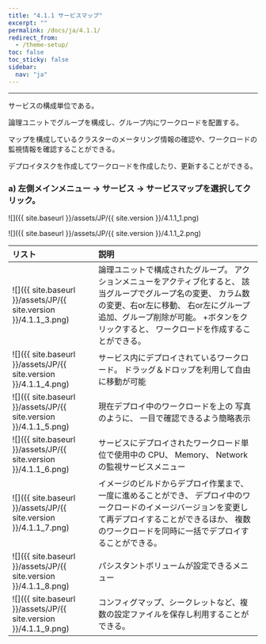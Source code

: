 ```yaml
---
title: "4.1.1 サービスマップ"
excerpt: ""
permalink: /docs/ja/4.1.1/
redirect_from:
  - /theme-setup/
toc: false
toc_sticky: false
sidebar:
  nav: "ja"
---
```



---

サービスの構成単位である。

論理ユニットでグループを構成し、グループ内にワークロードを配置する。

マップを構成しているクラスターのメータリング情報の確認や、ワークロードの監視情報を確認することができる。

デプロイタスクを作成してワークロードを作成したり、更新することができる。

### a\) 左側メインメニュー → サービス → サービスマップを選択してクリック。
![]({{ site.baseurl }}/assets/JP/{{ site.version }}/4.1.1_1.png)

![]({{ site.baseurl }}/assets/JP/{{ site.version }}/4.1.1_2.png)

| **リスト** | **説明** |
| :--- | :--- |
| ![]({{ site.baseurl }}/assets/JP/{{ site.version }}/4.1.1_3.png) | 論理ユニットで構成されたグループ。 アクションメニューをアクティブ化すると、 該当グループでグループ名の変更、 カラム数の変更、右or左に移動、 右or左にグループ追加、グループ削除が可能。 +ボタンをクリックすると、 ワークロードを作成することができる。 |
| ![]({{ site.baseurl }}/assets/JP/{{ site.version }}/4.1.1_4.png) | サービス内にデプロイされているワークロード。 ドラッグ＆ドロップを利用して自由に移動が可能 |
| ![]({{ site.baseurl }}/assets/JP/{{ site.version }}/4.1.1_5.png) | 現在デプロイ中のワークロードを上の 写真のように、 一目で確認できるよう簡略表示 |
| ![]({{ site.baseurl }}/assets/JP/{{ site.version }}/4.1.1_6.png) | サービスにデプロイされたワークロード単位で使用中の CPU、 Memory、 Networkの監視サービスメニュー |
| ![]({{ site.baseurl }}/assets/JP/{{ site.version }}/4.1.1_7.png) | イメージのビルドからデプロイ作業まで、 一度に進めることができ、 デプロイ中のワークロードのイメージバージョンを変更して再デプロイすることができるほか、 複数のワークロードを同時に一括でデプロイすることができる。 |
| ![]({{ site.baseurl }}/assets/JP/{{ site.version }}/4.1.1_8.png) | パシスタントボリュームが設定できるメニュー |
| ![]({{ site.baseurl }}/assets/JP/{{ site.version }}/4.1.1_9.png) | コンフィグマップ、シークレットなど、複数の設定ファイルを保存し利用することができる。 |
